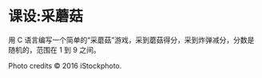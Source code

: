 ﻿# 课设:采蘑菇

用 C 语言编写一个简单的“采蘑菇”游戏，采到蘑菇得分，采到炸弹减分，分数是随机的，范围在 1 到 9 之间。

Photo credits © 2016 iStockphoto.
